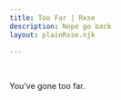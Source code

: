 ```yaml
---
title: Too Far | Rxse
description: Nope go back
layout: plainRxse.njk

---
```

<br />

  <p>You've gone too far.</p>
  </body>

  <script>
    window.location.replace("../../latest");
  </script>

</html>
